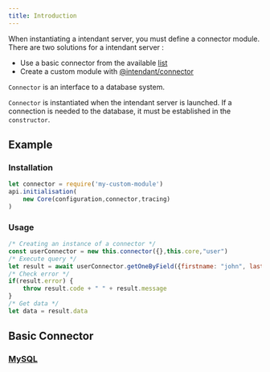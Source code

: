 ```yaml
---
title: Introduction
---
```


When instantiating a intendant server, you must define a connector module.  
There are two solutions for a intendant server :
- Use a basic connector from the available [list](/docs/concepts/connector/introduction#basic-connector)
- Create a custom module with [@intendant/connector](https://www.npmjs.com/package/@intendant/connector)

`Connector` is an interface to a database system.  

`Connector` is instantiated when the intendant server is launched. If a connection is needed to the database, it must be established in the `constructor`.


## Example

### Installation

```js 
let connector = require('my-custom-module')
api.initialisation(
    new Core(configuration,connector,tracing)
)
```


### Usage
```js 
/* Creating an instance of a connector */
const userConnector = new this.connector({},this.core,"user")
/* Execute query */
let result = await userConnector.getOneByField({firstname: "john", lastname: "doe"})
/* Check error */
if(result.error) {
    throw result.code + " " + result.message
}
/* Get data */
let data = result.data
```


## Basic Connector

### [MySQL](/docs/concepts/connector/mysql)


